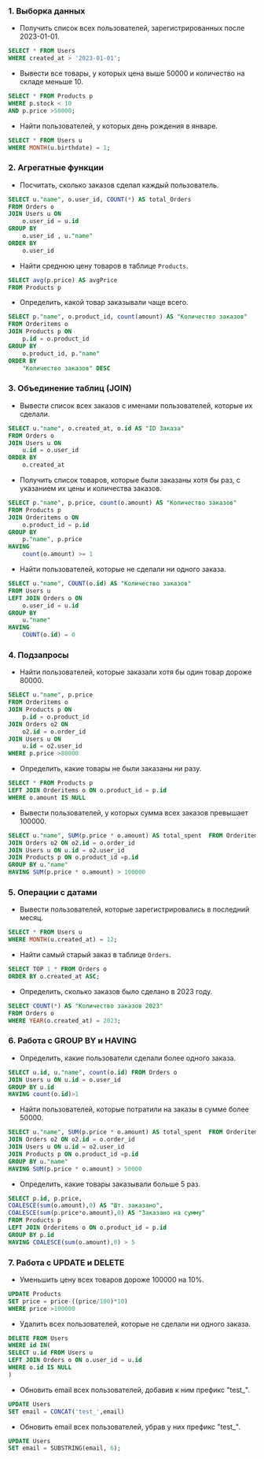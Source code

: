 ### 1. **Выборка данных**
   - Получить список всех пользователей, зарегистрированных после 2023-01-01.
```sql
SELECT * FROM Users
WHERE created_at > '2023-01-01';
```
   - Вывести все товары, у которых цена выше 50000 и количество на складе меньше 10.
```sql
SELECT * FROM Products p
WHERE p.stock < 10
AND p.price >50000;
```
   - Найти пользователей, у которых день рождения в январе.
```sql
SELECT * FROM Users u
WHERE MONTH(u.birthdate) = 1;
```
### 2. **Агрегатные функции**
   - Посчитать, сколько заказов сделал каждый пользователь.
```sql
SELECT u."name", o.user_id, COUNT(*) AS total_Orders
FROM Orders o
JOIN Users u ON
	o.user_id = u.id
GROUP BY
	o.user_id , u."name"
ORDER BY
	o.user_id
```
   - Найти среднюю цену товаров в таблице `Products`.
```sql
SELECT avg(p.price) AS avgPrice
FROM Products p
```
   - Определить, какой товар заказывали чаще всего.
```sql
SELECT p."name", o.product_id, count(amount) AS "Количество заказов"
FROM Orderitems o
JOIN Products p ON
	p.id = o.product_id
GROUP BY
	o.product_id, p."name"
ORDER BY
	"Количество заказов" DESC
```

### 3. **Объединение таблиц (JOIN)**
   - Вывести список всех заказов с именами пользователей, которые их сделали.
```sql
SELECT u."name", o.created_at, o.id AS "ID Заказа"
FROM Orders o
JOIN Users u ON
	u.id = o.user_id
ORDER BY
	o.created_at
```
   - Получить список товаров, которые были заказаны хотя бы раз, с указанием их цены и количества заказов.
```sql
SELECT p."name", p.price, count(o.amount) AS "Количество заказов"
FROM Products p
JOIN Orderitems o ON
	o.product_id = p.id
GROUP BY
	p."name", p.price
HAVING
	count(o.amount) >= 1
```
   - Найти пользователей, которые не сделали ни одного заказа.
```sql
SELECT u."name", COUNT(o.id) AS "Количество заказов"
FROM Users u
LEFT JOIN Orders o ON
	o.user_id = u.id
GROUP BY
	u."name"
HAVING
	COUNT(o.id) = 0
```

### 4. **Подзапросы**
   - Найти пользователей, которые заказали хотя бы один товар дороже 80000.
```sql
SELECT u."name", p.price
FROM Orderitems o
JOIN Products p ON
	p.id = o.product_id
JOIN Orders o2 ON
	o2.id = o.order_id
JOIN Users u ON
	u.id = o2.user_id
WHERE p.price >80000
```
   - Определить, какие товары не были заказаны ни разу.
```sql
SELECT * FROM Products p
LEFT JOIN Orderitems o ON o.product_id = p.id
WHERE o.amount IS NULL
```
   - Вывести пользователей, у которых сумма всех заказов превышает 100000.
```sql
SELECT u."name", SUM(p.price * o.amount) AS total_spent  FROM Orderitems o 
JOIN Orders o2 ON o2.id = o.order_id 
JOIN Users u ON u.id = o2.user_id 
JOIN Products p ON o.product_id =p.id
GROUP BY u."name"
HAVING SUM(p.price * o.amount) > 100000

```

### 5. **Операции с датами**
   - Вывести пользователей, которые зарегистрировались в последний месяц.
```sql
SELECT * FROM Users u
WHERE MONTH(u.created_at) = 12;
```
   - Найти самый старый заказ в таблице `Orders`.
```sql
SELECT TOP 1 * FROM Orders o
ORDER BY o.created_at ASC;
```
   - Определить, сколько заказов было сделано в 2023 году.
```sql
SELECT COUNT(*) AS "Количество заказов 2023"
FROM Orders o
WHERE YEAR(o.created_at) = 2023;
```

### 6. **Работа с GROUP BY и HAVING**
   - Определить, какие пользователи сделали более одного заказа.
```sql
SELECT u.id, u."name", count(o.id) FROM Orders o 
JOIN Users u ON u.id = o.user_id
GROUP BY u.id
HAVING count(o.id)>1
```
   - Найти пользователей, которые потратили на заказы в сумме более 50000.
```sql
SELECT u."name", SUM(p.price * o.amount) AS total_spent  FROM Orderitems o 
JOIN Orders o2 ON o2.id = o.order_id 
JOIN Users u ON u.id = o2.user_id 
JOIN Products p ON o.product_id =p.id
GROUP BY u."name"
HAVING SUM(p.price * o.amount) > 50000
```
   - Определить, какие товары заказывали больше 5 раз.
```sql
SELECT p.id, p.price, 
COALESCE(sum(o.amount),0) AS "Шт. заказано", 
COALESCE(sum(p.price*o.amount),0) AS "Заказано на сумму" 
FROM Products p 
LEFT JOIN Orderitems o ON o.product_id = p.id 
GROUP BY p.id 
HAVING COALESCE(sum(o.amount),0) > 5
```

### 7. **Работа с UPDATE и DELETE**
   - Уменьшить цену всех товаров дороже 100000 на 10%.
```sql
UPDATE Products
SET price = price-((price/100)*10)
WHERE price >100000
```
   - Удалить всех пользователей, которые не сделали ни одного заказа.
```sql
DELETE FROM Users
WHERE id IN(
SELECT u.id FROM Users u
LEFT JOIN Orders o ON o.user_id = u.id
WHERE o.id IS NULL
)
```
   - Обновить email всех пользователей, добавив к ним префикс "test_".
```sql
UPDATE Users 
SET email = CONCAT('test_',email)
```
   - Обновить email всех пользователей, убрав у них префикс "test_".
```sql
UPDATE Users
SET email = SUBSTRING(email, 6);
```